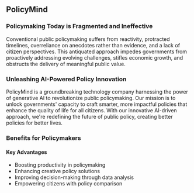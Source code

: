 ## PolicyMind
### Policymaking Today is Fragmented and Ineffective
Conventional public policymaking suffers from reactivity, protracted timelines, overreliance on anecdotes rather than evidence, and a lack of citizen perspectives. This antiquated approach impedes governments from proactively addressing evolving challenges, stifles economic growth, and obstructs the delivery of meaningful public value.

### Unleashing AI-Powered Policy Innovation
PolicyMind is a groundbreaking technology company harnessing the power of generative AI to revolutionize public policymaking. Our mission is to unlock governments' capacity to craft smarter, more impactful policies that enhance the quality of life for all citizens. With our innovative AI-driven approach, we're redefining the future of public policy, creating better policies for better lives.

### Benefits for Policymakers
#### Key Advantages
 - Boosting productivity in policymaking
 - Enhancing creative policy solutions
 - Improving decision-making through data analysis
 - Empowering citizens with policy comparison
